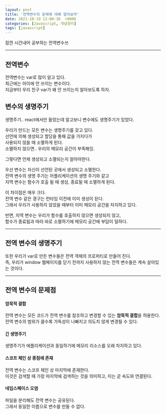```yaml
---
layout: post
title: '전역변수의 문제에 대해 알아보자'
date: 2021-10-19 12:00:30  +0800
categories: [Javascript, 개념정리]
tags: [javascript]
---
```


잠깐 시간내어 공부하는 전역변수쓰

---

## **전역변수**  

전역변수는 var로 많이 알고 있다.  
최근에는 아이에 안 쓰이는 변수이다.  
지금부터 우리 친구 var가 왜 안 쓰이는지 알아보도록 하자.  

## **변수의 생명주기**  

생명주기.. react에서만 들었는데 알고보니 변수에도 생명주기가 있었다.  

우리가 만드는 모든 변수는 생명주기를 갖고 있다.  
선언에 의해 생성되고 할당을 통해 값을 가지다가  
사용되지 않을 때 소멸하게 된다.  
소멸하지 않으면.. 우리의 메모리 공간이 부족해잉.  

그렇다면 언제 생성되고 소멸되는지 알아야한다.  

우선 변수는 자신이 선언된 곳에서 생성되고 소멸한다.  
전역 변수의 생명 주기는 어플리케이션의 생명 주기와 같고  
지역 변수는 함수가 호출 될 때 생성, 종료될 때 소멸하게 된다.  

이 차이점은 매우 크다.  
전역 변수 같은 경구는 런타임 이전에 이미 생성이 된다.  
그래서 우리가 사용하지 않았을 때부터 이미 메모리 공간을 차지하고 있다.  

반면, 지역 변수는 우리가 함수를 호출하지 않으면 생성되지 않고,  
함수가 종료됨과 따라 바로 소멸하기에 메모리 공간에 부담이 덜하다.  

---  

## **전역 변수의 생명주기**  

또한 우리가 var로 만든 변수들은 전역 객체의 프로퍼티로 만들어 진다.  
즉, 우리가 window 웹페이지를 닫기 전까지 사용하지 않는 전역 변수들은 계속 살아있는 것이다.  

---  

## **전역 변수의 문제점**  

#### **암묵적 결합**  

전역 변수는 모든 코드가 전역 변수를 참조하고 변경할 수 있는 **암묵적 결합**을 허용한다.  
전역 변수의 범위가 클수록 가독성이 나빠지고 의도치 않게 변경될 수 있다.  

#### **긴 생명주기**  

생명주기가 에플리케이션과 동일하기에 메모리 리소스를 오래 차지하고 있다.  

#### **스코프 체인 상 종점에 존재**  

전역 변수는 스코프 체인 상 마지막에 존재한다.  
이것은 검색할 때 가장 마지막에 검색하는 것을 의미하고, 이는 곧 속도와 연결된다.  

#### **네임스페이스 오염**  

파일을 분리해도 전역 변수는 공유된다.  
그래서 동일한 이름으로 변수를 만들 수 없다.  


